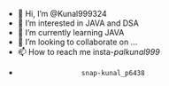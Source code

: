 - 👋 Hi, I’m @Kunal999324
- 👀 I’m interested in JAVA and DSA
- 🌱 I’m currently learning JAVA
- 💞️ I’m looking to collaborate on ...
- 📫 How to reach me insta-_palkunal999_
-                     snap-kunal_p6438      

<!---
Kunal999324/Kunal999324 is a ✨ special ✨ repository because its `README.md` (this file) appears on your GitHub profile.
You can click the Preview link to take a look at your changes.
--->
